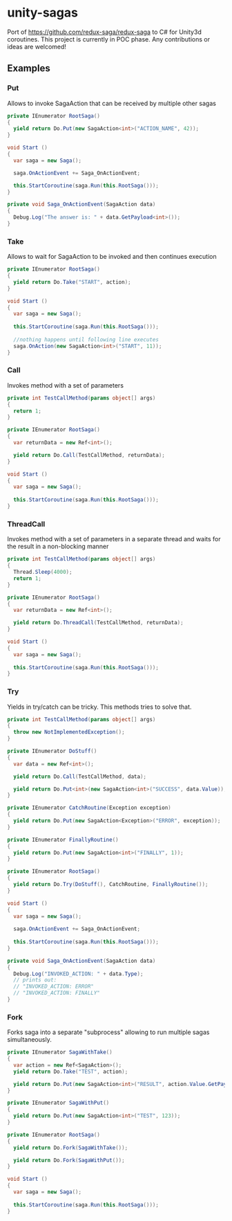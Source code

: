# unity-sagas
Port of https://github.com/redux-saga/redux-saga to C# for Unity3d coroutines. This project is currently in POC phase. Any contributions or ideas are welcomed!

## Examples

### Put

Allows to invoke SagaAction that can be received by multiple other sagas

```csharp
private IEnumerator RootSaga()
{
  yield return Do.Put(new SagaAction<int>("ACTION_NAME", 42));
}

void Start ()
{
  var saga = new Saga();

  saga.OnActionEvent += Saga_OnActionEvent;

  this.StartCoroutine(saga.Run(this.RootSaga()));
}

private void Saga_OnActionEvent(SagaAction data)
{
  Debug.Log("The answer is: " + data.GetPayload<int>());
}
```

### Take

Allows to wait for SagaAction to be invoked and then continues execution

```csharp
private IEnumerator RootSaga()
{
  yield return Do.Take("START", action);
}

void Start ()
{
  var saga = new Saga();
  
  this.StartCoroutine(saga.Run(this.RootSaga()));
  
  //nothing happens until following line executes
  saga.OnAction(new SagaAction<int>("START", 11));
}
```

### Call

Invokes method with a set of parameters

```csharp
private int TestCallMethod(params object[] args)
{
  return 1;
}

private IEnumerator RootSaga()
{
  var returnData = new Ref<int>();

  yield return Do.Call(TestCallMethod, returnData);
}

void Start ()
{
  var saga = new Saga();
  
  this.StartCoroutine(saga.Run(this.RootSaga()));
}
```

### ThreadCall

Invokes method with a set of parameters in a separate thread and waits for the result in a non-blocking manner

```csharp
private int TestCallMethod(params object[] args)
{
  Thread.Sleep(4000);
  return 1;
}

private IEnumerator RootSaga()
{
  var returnData = new Ref<int>();

  yield return Do.ThreadCall(TestCallMethod, returnData);
}

void Start ()
{
  var saga = new Saga();
  
  this.StartCoroutine(saga.Run(this.RootSaga()));
}
```

### Try

Yields in try/catch can be tricky. This methods tries to solve that.

```csharp
private int TestCallMethod(params object[] args)
{
  throw new NotImplementedException();
}

private IEnumerator DoStuff()
{
  var data = new Ref<int>();

  yield return Do.Call(TestCallMethod, data);

  yield return Do.Put<int>(new SagaAction<int>("SUCCESS", data.Value));
}

private IEnumerator CatchRoutine(Exception exception)
{
  yield return Do.Put(new SagaAction<Exception>("ERROR", exception));
}

private IEnumerator FinallyRoutine()
{
  yield return Do.Put(new SagaAction<int>("FINALLY", 1));
}

private IEnumerator RootSaga()
{
  yield return Do.Try(DoStuff(), CatchRoutine, FinallyRoutine());
}

void Start ()
{
  var saga = new Saga();
  
  saga.OnActionEvent += Saga_OnActionEvent;
  
  this.StartCoroutine(saga.Run(this.RootSaga()));
}

private void Saga_OnActionEvent(SagaAction data)
{
  Debug.Log("INVOKED_ACTION: " + data.Type);
  // prints out:
  // "INVOKED_ACTION: ERROR"
  // "INVOKED_ACTION: FINALLY"
}

```

### Fork

Forks saga into a separate "subprocess" allowing to run multiple sagas simultaneously.

```csharp
private IEnumerator SagaWithTake()
{
  var action = new Ref<SagaAction>();
  yield return Do.Take("TEST", action);

  yield return Do.Put(new SagaAction<int>("RESULT", action.Value.GetPayload<int>()));
}

private IEnumerator SagaWithPut()
{
  yield return Do.Put(new SagaAction<int>("TEST", 123));
}

private IEnumerator RootSaga()
{
  yield return Do.Fork(SagaWithTake());

  yield return Do.Fork(SagaWithPut());
}

void Start ()
{
  var saga = new Saga();
  
  this.StartCoroutine(saga.Run(this.RootSaga()));
}
```